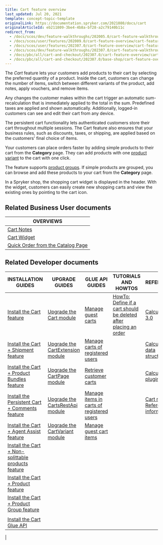 ```yaml
---
title: Cart feature overview
last_updated: Jul 20, 2021
template: concept-topic-template
originalLink: https://documentation.spryker.com/2021080/docs/cart
originalArticleId: eb211809-3be4-4b8a-bf28-a2c79140b11c
redirect_from:
  - /docs/scos/dev/feature-walkthroughs/202005.0/cart-feature-walkthrough/cart-functionality.html
  - /docs/scos/user/features/202009.0/cart-feature-overview/cart-feature-overview.html
  - /docs/scos/user/features/202307.0/cart-feature-overview/cart-feature-overview.html
  - /docs/scos/dev/feature-walkthroughs/202307.0/cart-feature-walkthrough/cart-feature-walkthrough.html
  - /docs/pbc/all/cart-and-checkout/202307.0/cart-feature-overview/cart-feature-overview.html    
  - /docs/pbc/all/cart-and-checkout/202307.0/base-shop/cart-feature-overview/cart-feature-overview.html
---
```


The *Cart* feature lets your customers add products to their cart by selecting the preferred quantity of a product. Inside the cart, customers can change the number of items, switch between different variants of the product, add notes, apply vouchers, and remove items.

Any changes the customer makes within the cart trigger an automatic sum-recalculation that is immediately applied to the total in the sum. Predefined taxes are applied and shown automatically. Additionally, logged-in customers can see and edit their cart from any device.  

The persistent cart functionality lets authenticated customers store their cart throughout multiple sessions. The Cart feature also ensures that your business rules, such as discounts, taxes, or shipping, are applied based on the customers' final choice of items.

Your customers can place orders faster by adding simple products to their cart from the **Category** page. They can add products with one [product variant](/docs/pbc/all/product-information-management/{{site.version}}/base-shop/feature-overviews/product-feature-overview/product-feature-overview.html) to the cart with one click.

The feature supports [product groups](/docs/pbc/all/product-information-management/{{site.version}}/base-shop/feature-overviews/product-groups-feature-overview.html). If simple products are grouped, you can browse and add these products to your cart from the **Category** page.

In a Spryker shop, the shopping cart widget is displayed in the header. With the widget, customers can easily create new shopping carts and view the existing ones by pointing to the cart icon.

## Related Business User documents

|OVERVIEWS|
|---|
| [Cart Notes](/docs/pbc/all/cart-and-checkout/{{site.version}}/base-shop/feature-overviews/cart-feature-overview/cart-notes-overview.html)  |
| [Cart Widget](/docs/pbc/all/cart-and-checkout/{{site.version}}/base-shop/feature-overviews/cart-feature-overview/cart-widget-overview.html)  |
| [Quick Order from the Catalog Page](/docs/pbc/all/cart-and-checkout/{{site.version}}/base-shop/feature-overviews/cart-feature-overview/quick-order-from-the-catalog-page-overview.html)   |

## Related Developer documents

|INSTALLATION GUIDES  | UPGRADE GUIDES | GLUE API GUIDES | TUTORIALS AND HOWTOS | REFERENCES |
|---------| - | ---------|---------|---------|
| [Install the Cart feature](/docs/pbc/all/cart-and-checkout/{{site.version}}/base-shop/install-and-upgrade/install-features/install-the-cart-feature.html) | [Upgrade the Cart module](/docs/pbc/all/cart-and-checkout/{{site.version}}/base-shop/install-and-upgrade/upgrade-modules/upgrade-the-cart-module.html) | [Manage guest carts](/docs/pbc/all/cart-and-checkout/{{page.version}}/base-shop/manage-using-glue-api/manage-guest-carts/glue-api-glue-api-manage-guest-carts.html) | [HowTo: Define if a cart should be deleted after placing an order](/docs/pbc/all/cart-and-checkout/{{page.version}}/base-shop/tutorials-and-howtos/define-if-carts-are-deleted-after-placing-an-order.html)  | [Calculation 3.0](/docs/pbc/all/cart-and-checkout/{{site.version}}/base-shop/extend-and-customize/calculation-3-0.html) |
| [Install the Cart + Shipment feature](/docs/pbc/all/cart-and-checkout/{{site.version}}/base-shop/install-and-upgrade/install-features/install-the-cart-shipment-feature.html) | [Upgrade the CartExtension module](/docs/pbc/all/cart-and-checkout/{{site.version}}/base-shop/install-and-upgrade/upgrade-modules/upgrade-the-cartextension-module.html) |[Manage carts of registered users](/docs/pbc/all/cart-and-checkout/{{page.version}}/base-shop/manage-using-glue-api/manage-carts-of-registered-users/glue-api-manage-items-in-carts-of-registered-users.html) |   | [Calculation data structure](/docs/pbc/all/cart-and-checkout/{{site.version}}/base-shop/extend-and-customize/calculation-data-structure.html) |
| [Install the Cart + Product Bundles feature](/docs/pbc/all/cart-and-checkout/{{site.version}}/base-shop/install-and-upgrade/install-features/install-the-cart-product-bundles-feature.html) | [Upgrade the CartPage module](/docs/pbc/all/cart-and-checkout/{{site.version}}/base-shop/install-and-upgrade/upgrade-modules/upgrade-the-cartpage-module.html) | [Retrieve customer carts](/docs/pbc/all/cart-and-checkout/{{page.version}}/base-shop/manage-using-glue-api/glue-api-retrieve-customer-carts.html)  |   |  [Calculator plugins](/docs/pbc/all/cart-and-checkout/{{site.version}}/base-shop/extend-and-customize/calculator-plugins.html) |
| [Install the Persistent Cart + Comments feature](/docs/pbc/all/cart-and-checkout/{{site.version}}/base-shop/install-and-upgrade/install-features/install-the-persistent-cart-comments-feature.html) | [Upgrade the CartsRestApi module](/docs/pbc/all/cart-and-checkout/{{site.version}}/base-shop/install-and-upgrade/upgrade-modules/upgrade-the-cartsrestapi-module.html) | [Manage items in carts of registered users](/docs/pbc/all/cart-and-checkout/{{page.version}}/base-shop/manage-using-glue-api/manage-carts-of-registered-users/glue-api-manage-items-in-carts-of-registered-users.html)  |   | [Cart module: Reference information](/docs/pbc/all/cart-and-checkout/{{site.version}}/base-shop/extend-and-customize/cart-module-reference-information.html)  |
| [Install the Cart + Agent Assist feature](/docs/pbc/all/cart-and-checkout/{{site.version}}/base-shop/install-and-upgrade/install-features/install-the-cart-agent-assist-feature.html) | [Upgrade the CartVariant module](/docs/pbc/all/cart-and-checkout/{{site.version}}/base-shop/install-and-upgrade/upgrade-modules/upgrade-the-cartvariant-module.html) |[Manage guest cart items](/docs/pbc/all/cart-and-checkout/{{page.version}}/base-shop/manage-using-glue-api/manage-guest-carts/glue-api-manage-guest-cart-items.html)|  | |
| [Install the Cart + Non-splittable products feature](/docs/pbc/all/cart-and-checkout/{{site.version}}/base-shop/install-and-upgrade/install-features/install-the-cart-non-splittable-products-feature.html) | | | |
| [Install the Cart + Product feature](/docs/pbc/all/cart-and-checkout/{{site.version}}/base-shop/install-and-upgrade/install-features/install-the-cart-product-feature.html) |  | | |
| [Install the Cart + Product Group feature](/docs/pbc/all/cart-and-checkout/{{site.version}}/base-shop/install-and-upgrade/install-features/install-the-cart-product-group-feature.html) | | | |
|  | | | |
| [Install the Cart Glue API](/docs/pbc/all/cart-and-checkout/{{site.version}}/base-shop/install-and-upgrade/install-glue-api/install-the-cart-glue-api.html) | | | |
|
